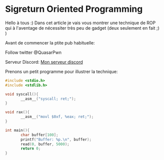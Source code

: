 # Sigreturn Oriented Programming 

Hello à tous :) Dans cet article je vais vous montrer une technique de ROP qui à l'aventage de nécessiter très peu de gadget (deux seulement en fait ;) )

Avant de commencer la ptite pub habituelle:

Follow twitter @QuasarPwn

Serveur Discord: [Mon serveur discord](https://discord.gg/2bwhtP7)

Prenons un petit programme pour illustrer la technique:

```c
#include <stdio.h>
#include <stdlib.h>

void syscall(){
       __asm__("syscall; ret;");
}

void rax(){
       __asm__("movl $0xf, %eax; ret;");
}

int main(){
       char buffer[100];
       printf("Buffer: %p.\n", buffer);
       read(0, buffer, 5000);
       return 0;
}
```

